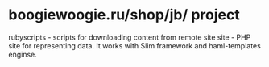boogiewoogie.ru/shop/jb/ project
================================
rubyscripts - scripts for downloading content from remote site
site - PHP site for representing data. It works with Slim framework and haml-templates enginse.
